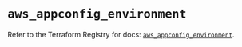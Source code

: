 # `aws_appconfig_environment`

Refer to the Terraform Registry for docs: [`aws_appconfig_environment`](https://registry.terraform.io/providers/hashicorp/aws/5.34.0/docs/resources/appconfig_environment).
